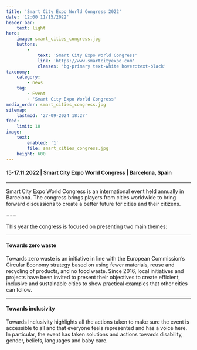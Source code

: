 ```yaml
---
title: 'Smart City Expo World Congress 2022'
date: '12:00 11/15/2022'
header_bar:
    text: light
hero:
    image: smart_cities_congress.jpg
    buttons:
        -
            text: 'Smart City Expo World Congress'
            link: 'https://www.smartcityexpo.com'
            classes: 'bg-primary text-white hover:text-black'
taxonomy:
    category:
        - news
    tag:
        - Event
        - 'Smart City Expo World Congress'
media_order: smart_cities_congress.jpg
sitemap:
    lastmod: '27-09-2024 18:27'
feed:
    limit: 10
image:
    text:
        enabled: '1'
        file: smart_cities_congress.jpg
    height: 600
---
```


#### 15-17.11.2022 | Smart City Expo World Congress | Barcelona, Spain
***
Smart City Expo World Congress is an international event held annually in Barcelona. The congress brings players from cities worldwide to bring forward discussions to create a better future for cities and their citizens.

===

This year the congress is focused on presenting two main themes:
***
#### Towards zero waste
Towards zero waste is an initiative in line with the European Commission’s Circular Economy strategy based on using fewer materials, reuse and recycling of products, and no food waste. Since 2016, local initiatives and projects have been invited to present their objectives to create efficient, inclusive and sustainable cities to show practical examples that other cities can follow.
***
#### Towards inclusivity
Towards Inclusivity highlights all the actions taken to make sure the event is accessible to all and that everyone feels represented and has a voice here. In particular, the event has taken solutions and actions towards disability, gender, beliefs, languages and baby care.